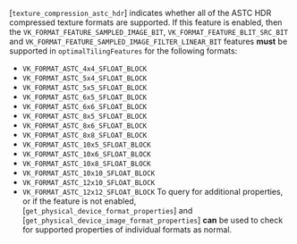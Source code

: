 [`texture_compression_astc_hdr`] indicates whether all of the ASTC HDR
compressed texture formats are supported.
If this feature is enabled, then the
`VK_FORMAT_FEATURE_SAMPLED_IMAGE_BIT`,
`VK_FORMAT_FEATURE_BLIT_SRC_BIT` and
`VK_FORMAT_FEATURE_SAMPLED_IMAGE_FILTER_LINEAR_BIT` features  **must** 
be supported in `optimalTilingFeatures` for the following formats:
 - `VK_FORMAT_ASTC_4x4_SFLOAT_BLOCK`
 - `VK_FORMAT_ASTC_5x4_SFLOAT_BLOCK`
 - `VK_FORMAT_ASTC_5x5_SFLOAT_BLOCK`
 - `VK_FORMAT_ASTC_6x5_SFLOAT_BLOCK`
 - `VK_FORMAT_ASTC_6x6_SFLOAT_BLOCK`
 - `VK_FORMAT_ASTC_8x5_SFLOAT_BLOCK`
 - `VK_FORMAT_ASTC_8x6_SFLOAT_BLOCK`
 - `VK_FORMAT_ASTC_8x8_SFLOAT_BLOCK`
 - `VK_FORMAT_ASTC_10x5_SFLOAT_BLOCK`
 - `VK_FORMAT_ASTC_10x6_SFLOAT_BLOCK`
 - `VK_FORMAT_ASTC_10x8_SFLOAT_BLOCK`
 - `VK_FORMAT_ASTC_10x10_SFLOAT_BLOCK`
 - `VK_FORMAT_ASTC_12x10_SFLOAT_BLOCK`
 - `VK_FORMAT_ASTC_12x12_SFLOAT_BLOCK`
To query for additional properties, or if the feature is not enabled,
[`get_physical_device_format_properties`] and
[`get_physical_device_image_format_properties`] **can**  be used to check for
supported properties of individual formats as normal.
